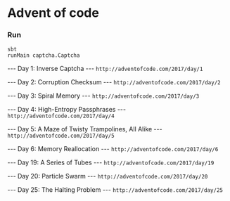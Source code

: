 # Advent of code

### Run
```
sbt
runMain captcha.Captcha
```

--- Day 1: Inverse Captcha ---
`http://adventofcode.com/2017/day/1`

--- Day 2: Corruption Checksum ---
`http://adventofcode.com/2017/day/2`

--- Day 3: Spiral Memory ---
`http://adventofcode.com/2017/day/3`

--- Day 4: High-Entropy Passphrases ---
`http://adventofcode.com/2017/day/4`

--- Day 5: A Maze of Twisty Trampolines, All Alike ---
`http://adventofcode.com/2017/day/5`

--- Day 6: Memory Reallocation ---
`http://adventofcode.com/2017/day/6`

--- Day 19: A Series of Tubes ---
`http://adventofcode.com/2017/day/19`

--- Day 20: Particle Swarm ---
`http://adventofcode.com/2017/day/20`

--- Day 25: The Halting Problem ---
`http://adventofcode.com/2017/day/25`

